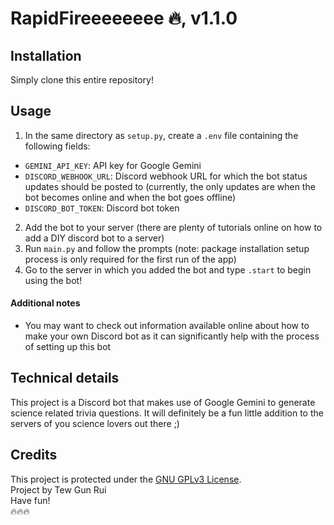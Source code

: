 # RapidFireeeeeeee 🔥, v1.1.0
## Installation
Simply clone this entire repository!
## Usage
1. In the same directory as ```setup.py```, create a ```.env``` file containing the following fields:
  - ```GEMINI_API_KEY```: API key for Google Gemini
  - ```DISCORD_WEBHOOK_URL```: Discord webhook URL for which the bot status updates should be posted to (currently, the only updates are when the bot becomes online and when the bot goes offline)
  - ```DISCORD_BOT_TOKEN```: Discord bot token
2. Add the bot to your server (there are plenty of tutorials online on how to add a DIY discord bot to a server)
3. Run ```main.py``` and follow the prompts (note: package installation setup process is only required for the first run of the app)
4. Go to the server in which you added the bot and type ```.start``` to begin using the bot!
#### Additional notes
- You may want to check out information available online about how to make your own Discord bot as it can significantly help with the process of setting up this bot
## Technical details
This project is a Discord bot that makes use of Google Gemini to generate science related trivia questions. It will definitely be a fun little addition to the servers of you science lovers out there ;)
## Credits
This project is protected under the [GNU GPLv3 License](https://choosealicense.com/licenses/agpl-3.0/).
<br>
Project by Tew Gun Rui
<br>
Have fun!
<br>
🔥🔥🔥
